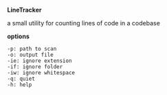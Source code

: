 **LineTracker**

a small utility for counting lines of code in a codebase

**options**
```
-p: path to scan
-o: output file
-ie: ignore extension
-if: ignore folder
-iw: ignore whitespace
-q: quiet
-h: help           
```